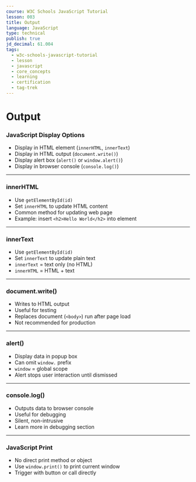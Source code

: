 ```yaml
---
course: W3C Schools JavaScript Tutorial
lesson: 003
title: Output
language: JavaScript
type: technical
publish: true
jd_decimal: 61.004
tags:
  - w3c-schools-javascript-tutorial
  - lesson
  - javascript
  - core_concepts
  - learning
  - certification
  - tag-trek
---
```


# Output

### JavaScript Display Options

- Display in HTML element (`innerHTML`, `innerText`)
- Display in HTML output (`document.write()`)
- Display alert box (`alert()` or `window.alert()`)
- Display in browser console (`console.log()`)

---

### innerHTML

- Use `getElementById(id)`
- Set `innerHTML` to update HTML content
- Common method for updating web page
- Example: insert `<h2>Hello World</h2>` into element

---

### innerText

- Use `getElementById(id)`
- Set `innerText` to update plain text
- `innerText` = text only (no HTML)
- `innerHTML` = HTML + text

---

### document.write()

- Writes to HTML output
- Useful for testing
- Replaces document (`<body>`) run after page load
- Not recommended for production

---

### alert()

- Display data in popup box
- Can omit `window.` prefix
- `window` = global scope
- Alert stops user interaction until dismissed

---

### console.log()

- Outputs data to browser console
- Useful for debugging
- Silent, non-intrusive
- Learn more in debugging section

---

### JavaScript Print

- No direct print method or object
- Use `window.print()` to print current window
- Trigger with button or call directly
